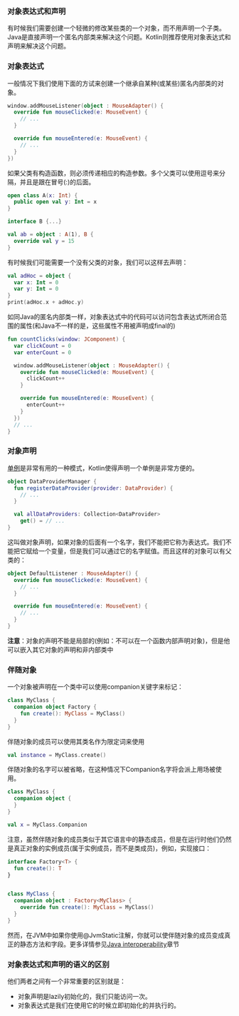### 对象表达式和声明
有时候我们需要创建一个轻微的修改某些类的一个对象，而不用声明一个子类。Java是直接声明一个匿名内部类来解决这个问题。Kotlin则推荐使用对象表达式和声明来解决这个问题。

### 对象表达式
一般情况下我们使用下面的方试来创建一个继承自某种(或某些)匿名内部类的对象。
```Kotlin
window.addMouseListener(object : MouseAdapter() {
  override fun mouseClicked(e: MouseEvent) {
    // ...
  }

  override fun mouseEntered(e: MouseEvent) {
    // ...
  }
})
```

如果父类有构造函数，则必须传递相应的构造参数。多个父类可以使用逗号来分隔，并且是跟在冒号(:)的后面。
```Kotlin
open class A(x: Int) {
  public open val y: Int = x
}

interface B {...}

val ab = object : A(1), B {
  override val y = 15
}
```

有时候我们可能需要一个没有父类的对象，我们可以这样去声明：
```Kotlin
val adHoc = object {
  var x: Int = 0
  var y: Int = 0
}
print(adHoc.x + adHoc.y)
```
如同Java的匿名内部类一样，对象表达式中的代码可以访问包含表达式所闭合范围的属性(和Java不一样的是，这些属性不用被声明成final的)
```Kotlin
fun countClicks(window: JComponent) {
  var clickCount = 0
  var enterCount = 0

  window.addMouseListener(object : MouseAdapter() {
    override fun mouseClicked(e: MouseEvent) {
      clickCount++
    }

    override fun mouseEntered(e: MouseEvent) {
      enterCount++
    }
  })
  // ...
}
```
### 对象声明
[单例](http://xxx.xxx.com)是非常有用的一种模式，Kotlin使得声明一个单例是非常方便的。
```Kotlin
object DataProviderManager {
  fun registerDataProvider(provider: DataProvider) {
    // ...
  }

  val allDataProviders: Collection<DataProvider>
    get() = // ...
}
```
这叫做对象声明，如果对象的后面有一个名字，我们不能把它称为表达式。我们不能把它赋给一个变量，但是我们可以通过它的名字赋值。而且这样的对象可以有父类的：
```Kotlin
object DefaultListener : MouseAdapter() {
  override fun mouseClicked(e: MouseEvent) {
    // ...
  }

  override fun mouseEntered(e: MouseEvent) {
    // ...
  }
}
```
**注意**：对象的声明不能是局部的(例如：不可以在一个函数内部声明对象)，但是他可以嵌入其它对象的声明和非内部类中

### 伴随对象
一个对象被声明在一个类中可以使用companion关键字来标记：
```Kotlin
class MyClass {
  companion object Factory {
    fun create(): MyClass = MyClass()
  }
}
```
伴随对象的成员可以使用其类名作为限定词来使用

```Kotlin
val instance = MyClass.create()
```
伴随对象的名字可以被省略，在这种情况下Companion名字将会派上用场被使用。
```Kotlin
class MyClass {
  companion object {
  }
}

val x = MyClass.Companion
```

注意，虽然伴随对象的成员类似于其它语言中的静态成员，但是在运行时他们仍然是真正对象的实例成员(属于实例成员，而不是类成员)，例如，实现接口：
```Kotlin
interface Factory<T> {
  fun create(): T
}


class MyClass {
  companion object : Factory<MyClass> {
    override fun create(): MyClass = MyClass()
  }
}
```
然而，在JVM中如果你使用@JvmStatic注解，你就可以使伴随对象的成员变成真正的静态方法和字段。更多详情参见[Java interoperability](http://xxx.xxx.com)章节

### 对象表达式和声明的语义的区别
他们两者之间有一个非常重要的区别就是：
- 对象声明是lazily初始化的，我们只能访问一次。
- 对象表达式是我们在使用它的时候立即初始化的并执行的。

